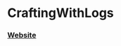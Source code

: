 <div>
  <h1>CraftingWithLogs</h1>
  <h3><a href="https://gamingoninsulin.github.io/Project-Cluster/">Website</a></h3>
</div>
